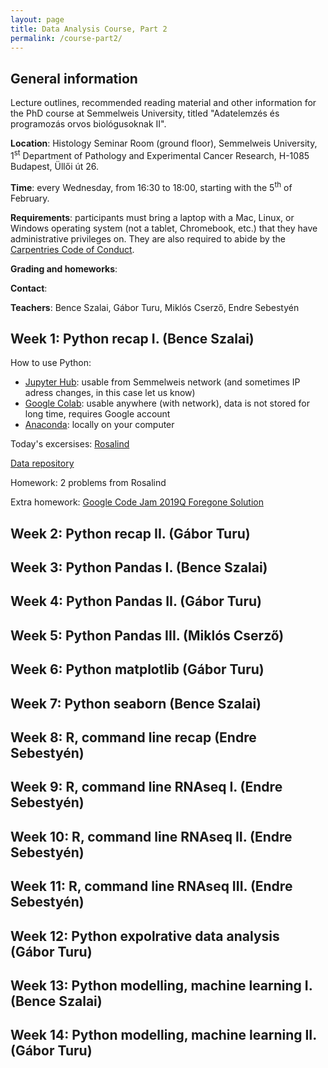 ```yaml
---
layout: page
title: Data Analysis Course, Part 2
permalink: /course-part2/
---
```


## General information

Lecture outlines, recommended reading material and other information for the PhD
course at Semmelweis University, titled "Adatelemzés és programozás orvos
biológusoknak II".

**Location**: Histology Seminar Room (ground floor), Semmelweis University,
1<sup>st</sup> Department of Pathology and Experimental Cancer Research, H-1085
Budapest, Üllői út 26.

**Time**: every Wednesday, from 16:30 to 18:00, starting with the 5<sup>th</sup>
of February.

**Requirements**: participants must bring a laptop with a Mac, Linux, or Windows
operating system (not a tablet, Chromebook, etc.) that they have administrative
privileges on. They are also required to abide by the [Carpentries Code of
Conduct](https://docs.carpentries.org/topic_folders/policies/code-of-conduct.html).

**Grading and homeworks**:

**Contact**:

**Teachers**: Bence Szalai, Gábor Turu, Miklós Cserző, Endre Sebestyén

## Week 1: Python recap I. (Bence Szalai)
How to use Python:

* [Jupyter Hub](https://10.4.101.2:8000/hub/login): usable from Semmelweis network (and sometimes IP adress changes, in this case let us know)
* [Google Colab](https://colab.research.google.com): usable anywhere (with network), data is not stored for long time, requires Google account
* [Anaconda](https://www.anaconda.com/distribution/): locally on your computer

Today's excersises: [Rosalind](http://rosalind.info/problems/locations/)

[Data repository](https://drive.google.com/drive/folders/1f-3RZ-mrj3PaDMtBIzL79N2qLHBJA1oJ?usp=sharing)

Homework: 2 problems from Rosalind

Extra homework: [Google Code Jam 2019Q Foregone Solution](https://codingcompetitions.withgoogle.com/codejam/round/0000000000051705/0000000000088231)


## Week 2: Python recap II. (Gábor Turu)

## Week 3: Python Pandas I. (Bence Szalai)

## Week 4: Python Pandas II. (Gábor Turu)

## Week 5: Python Pandas III. (Miklós Cserző)

## Week 6: Python matplotlib (Gábor Turu)

## Week 7: Python seaborn (Bence Szalai)

## Week 8: R, command line recap (Endre Sebestyén)

## Week 9: R, command line RNAseq I. (Endre Sebestyén)

## Week 10: R, command line RNAseq II. (Endre Sebestyén)

## Week 11: R, command line RNAseq III. (Endre Sebestyén)


## Week 12: Python expolrative data analysis (Gábor Turu)

## Week 13: Python modelling, machine learning I. (Bence Szalai)

## Week 14: Python modelling, machine learning II. (Gábor Turu)
